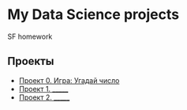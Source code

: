 # My Data Science projects
SF homework

## Проекты
* [Проект 0. Игра: Угадай число](https://github.com/ARomashov/sf_data_science/tree/main/PYTHON-8.%20Инструменты%20для%20Data%20Science/project_0)
* [Проект 1. _____](___)
* [Проект 2. _____](___)